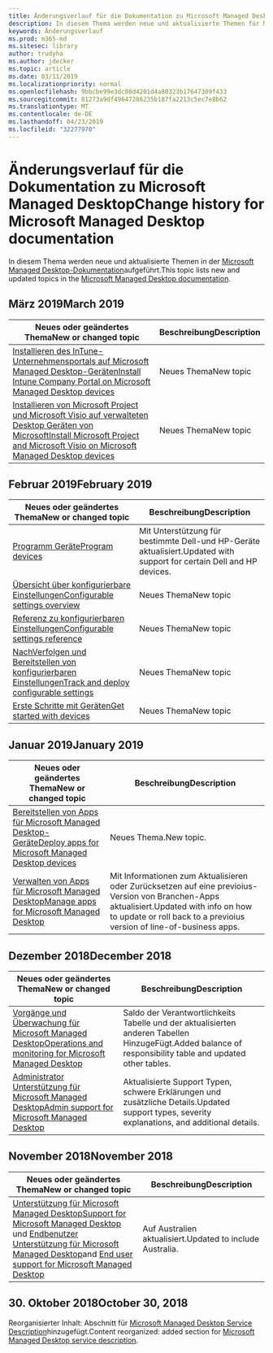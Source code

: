 ```yaml
---
title: Änderungsverlauf für die Dokumentation zu Microsoft Managed Desktop
description: In diesem Thema werden neue und aktualisierte Themen für Microsoft Managed Desktop aufgelistet.
keywords: Änderungsverlauf
ms.prod: m365-md
ms.sitesec: library
author: trudyha
ms.author: jdecker
ms.topic: article
ms.date: 03/11/2019
ms.localizationpriority: normal
ms.openlocfilehash: 9bbcbe99e3dc08d4201d4a80323b17647309f433
ms.sourcegitcommit: 81273a9df49647286235b187fa2213c5ec7e8b62
ms.translationtype: MT
ms.contentlocale: de-DE
ms.lasthandoff: 04/23/2019
ms.locfileid: "32277970"
---
```

# <a name="change-history-for-microsoft-managed-desktop-documentation"></a><span data-ttu-id="a9569-104">Änderungsverlauf für die Dokumentation zu Microsoft Managed Desktop</span><span class="sxs-lookup"><span data-stu-id="a9569-104">Change history for Microsoft Managed Desktop documentation</span></span>

<span data-ttu-id="a9569-105">In diesem Thema werden neue und aktualisierte Themen in der [Microsoft Managed Desktop-Dokumentation](index.yml)aufgeführt.</span><span class="sxs-lookup"><span data-stu-id="a9569-105">This topic lists new and updated topics in the [Microsoft Managed Desktop documentation](index.yml).</span></span>

## <a name="march-2019"></a><span data-ttu-id="a9569-106">März 2019</span><span class="sxs-lookup"><span data-stu-id="a9569-106">March 2019</span></span>
<span data-ttu-id="a9569-107">Neues oder geändertes Thema</span><span class="sxs-lookup"><span data-stu-id="a9569-107">New or changed topic</span></span> | <span data-ttu-id="a9569-108">Beschreibung</span><span class="sxs-lookup"><span data-stu-id="a9569-108">Description</span></span>
--- | ---
[<span data-ttu-id="a9569-109">Installieren des InTune-Unternehmensportals auf Microsoft Managed Desktop-Geräten</span><span class="sxs-lookup"><span data-stu-id="a9569-109">Install Intune Company Portal on Microsoft Managed Desktop devices</span></span>](get-started/company-portal.md) | <span data-ttu-id="a9569-110">Neues Thema</span><span class="sxs-lookup"><span data-stu-id="a9569-110">New topic</span></span>
[<span data-ttu-id="a9569-111">Installieren von Microsoft Project und Microsoft Visio auf verwalteten Desktop Geräten von Microsoft</span><span class="sxs-lookup"><span data-stu-id="a9569-111">Install Microsoft Project and Microsoft Visio on Microsoft Managed Desktop devices</span></span>](get-started/project-visio.md) | <span data-ttu-id="a9569-112">Neues Thema</span><span class="sxs-lookup"><span data-stu-id="a9569-112">New topic</span></span>

## <a name="february-2019"></a><span data-ttu-id="a9569-113">Februar 2019</span><span class="sxs-lookup"><span data-stu-id="a9569-113">February 2019</span></span>
<span data-ttu-id="a9569-114">Neues oder geändertes Thema</span><span class="sxs-lookup"><span data-stu-id="a9569-114">New or changed topic</span></span> | <span data-ttu-id="a9569-115">Beschreibung</span><span class="sxs-lookup"><span data-stu-id="a9569-115">Description</span></span>
--- | ---
[<span data-ttu-id="a9569-116">Programm Geräte</span><span class="sxs-lookup"><span data-stu-id="a9569-116">Program devices</span></span>](service-description/device-list.md) | <span data-ttu-id="a9569-117">Mit Unterstützung für bestimmte Dell-und HP-Geräte aktualisiert.</span><span class="sxs-lookup"><span data-stu-id="a9569-117">Updated with support for certain Dell and HP devices.</span></span>
[<span data-ttu-id="a9569-118">Übersicht über konfigurierbare Einstellungen</span><span class="sxs-lookup"><span data-stu-id="a9569-118">Configurable settings overview</span></span>](working-with-managed-desktop/config-setting-overview.md) | <span data-ttu-id="a9569-119">Neues Thema</span><span class="sxs-lookup"><span data-stu-id="a9569-119">New topic</span></span>
[<span data-ttu-id="a9569-120">Referenz zu konfigurierbaren Einstellungen</span><span class="sxs-lookup"><span data-stu-id="a9569-120">Configurable settings reference</span></span>](working-with-managed-desktop/config-setting-ref.md) | <span data-ttu-id="a9569-121">Neues Thema</span><span class="sxs-lookup"><span data-stu-id="a9569-121">New topic</span></span>
[<span data-ttu-id="a9569-122">NachVerfolgen und Bereitstellen von konfigurierbaren Einstellungen</span><span class="sxs-lookup"><span data-stu-id="a9569-122">Track and deploy configurable settings</span></span>](working-with-managed-desktop/config-setting-deploy.md) | <span data-ttu-id="a9569-123">Neues Thema</span><span class="sxs-lookup"><span data-stu-id="a9569-123">New topic</span></span>
[<span data-ttu-id="a9569-124">Erste Schritte mit Geräten</span><span class="sxs-lookup"><span data-stu-id="a9569-124">Get started with devices</span></span>](get-started/get-started-devices.md) | <span data-ttu-id="a9569-125">Neues Thema</span><span class="sxs-lookup"><span data-stu-id="a9569-125">New topic</span></span>

## <a name="january-2019"></a><span data-ttu-id="a9569-126">Januar 2019</span><span class="sxs-lookup"><span data-stu-id="a9569-126">January 2019</span></span>
<span data-ttu-id="a9569-127">Neues oder geändertes Thema</span><span class="sxs-lookup"><span data-stu-id="a9569-127">New or changed topic</span></span> | <span data-ttu-id="a9569-128">Beschreibung</span><span class="sxs-lookup"><span data-stu-id="a9569-128">Description</span></span>
--- | ---
[<span data-ttu-id="a9569-129">Bereitstellen von Apps für Microsoft Managed Desktop-Geräte</span><span class="sxs-lookup"><span data-stu-id="a9569-129">Deploy apps for Microsoft Managed Desktop devices</span></span>](get-started/deploy-apps.md) | <span data-ttu-id="a9569-130">Neues Thema.</span><span class="sxs-lookup"><span data-stu-id="a9569-130">New topic.</span></span>
[<span data-ttu-id="a9569-131">Verwalten von Apps für Microsoft Managed Desktop</span><span class="sxs-lookup"><span data-stu-id="a9569-131">Manage apps for Microsoft Managed Desktop</span></span>](working-with-managed-desktop/manage-apps.md) | <span data-ttu-id="a9569-132">Mit Informationen zum Aktualisieren oder Zurücksetzen auf eine previoius-Version von Branchen-Apps aktualisiert.</span><span class="sxs-lookup"><span data-stu-id="a9569-132">Updated with info on how to update or roll back to a previoius version of line-of-business apps.</span></span> 

## <a name="december-2018"></a><span data-ttu-id="a9569-133">Dezember 2018</span><span class="sxs-lookup"><span data-stu-id="a9569-133">December 2018</span></span>
<span data-ttu-id="a9569-134">Neues oder geändertes Thema</span><span class="sxs-lookup"><span data-stu-id="a9569-134">New or changed topic</span></span> | <span data-ttu-id="a9569-135">Beschreibung</span><span class="sxs-lookup"><span data-stu-id="a9569-135">Description</span></span>
--- | ---
[<span data-ttu-id="a9569-136">Vorgänge und Überwachung für Microsoft Managed Desktop</span><span class="sxs-lookup"><span data-stu-id="a9569-136">Operations and monitoring for Microsoft Managed Desktop</span></span>](service-description/operations-and-monitoring.md) | <span data-ttu-id="a9569-137">Saldo der Verantwortlichkeits Tabelle und der aktualisierten anderen Tabellen HinzugeFügt.</span><span class="sxs-lookup"><span data-stu-id="a9569-137">Added balance of responsibility table and updated other tables.</span></span>
[<span data-ttu-id="a9569-138">Administrator Unterstützung für Microsoft Managed Desktop</span><span class="sxs-lookup"><span data-stu-id="a9569-138">Admin support for Microsoft Managed Desktop</span></span>](working-with-managed-desktop/admin-support.md) | <span data-ttu-id="a9569-139">Aktualisierte Support Typen, schwere Erklärungen und zusätzliche Details.</span><span class="sxs-lookup"><span data-stu-id="a9569-139">Updated support types, severity explanations, and additional details.</span></span>

## <a name="november-2018"></a><span data-ttu-id="a9569-140">November 2018</span><span class="sxs-lookup"><span data-stu-id="a9569-140">November 2018</span></span>

<span data-ttu-id="a9569-141">Neues oder geändertes Thema</span><span class="sxs-lookup"><span data-stu-id="a9569-141">New or changed topic</span></span> | <span data-ttu-id="a9569-142">Beschreibung</span><span class="sxs-lookup"><span data-stu-id="a9569-142">Description</span></span>
--- | ---
[<span data-ttu-id="a9569-143">Unterstützung für Microsoft Managed Desktop</span><span class="sxs-lookup"><span data-stu-id="a9569-143">Support for Microsoft Managed Desktop</span></span>](service-description/support.md)<br /><span data-ttu-id="a9569-144">und [Endbenutzer Unterstützung für Microsoft Managed Desktop](working-with-managed-desktop/end-user-support.md)</span><span class="sxs-lookup"><span data-stu-id="a9569-144">and [End user support for Microsoft Managed Desktop](working-with-managed-desktop/end-user-support.md)</span></span> | <span data-ttu-id="a9569-145">Auf Australien aktualisiert.</span><span class="sxs-lookup"><span data-stu-id="a9569-145">Updated to include Australia.</span></span>

## <a name="october-30-2018"></a><span data-ttu-id="a9569-146">30. Oktober 2018</span><span class="sxs-lookup"><span data-stu-id="a9569-146">October 30, 2018</span></span>
<span data-ttu-id="a9569-147">Reorganisierter Inhalt: Abschnitt für [Microsoft Managed Desktop Service Description](service-description/index.md)hinzugefügt.</span><span class="sxs-lookup"><span data-stu-id="a9569-147">Content reorganized: added section for [Microsoft Managed Desktop service description](service-description/index.md).</span></span> 

